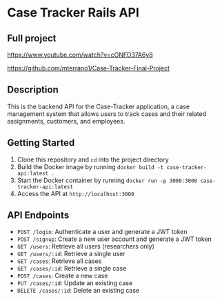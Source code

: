 # Case Tracker Rails API


## Full project

https://www.youtube.com/watch?v=cONFD37A6y8

https://github.com/mterrano1/Case-Tracker-Final-Project


## Description

This is the backend API for the Case-Tracker application, a case management system that allows users to track cases and their related assignments, customers, and employees.


## Getting Started

1. Clone this repository and `cd` into the project directory
2. Build the Docker image by running `docker build -t case-tracker-api:latest .`
3. Start the Docker container by running `docker run -p 3000:3000 case-tracker-api:latest`
4. Access the API at `http://localhost:3000`


## API Endpoints

- `POST /login`: Authenticate a user and generate a JWT token
- `POST /signup`: Create a new user account and generate a JWT token
- `GET /users`: Retrieve all users (researchers only)
- `GET /users/:id`: Retrieve a single user
- `GET /cases`: Retrieve all cases
- `GET /cases/:id`: Retrieve a single case
- `POST /cases`: Create a new case
- `PUT /cases/:id`: Update an existing case
- `DELETE /cases/:id`: Delete an existing case